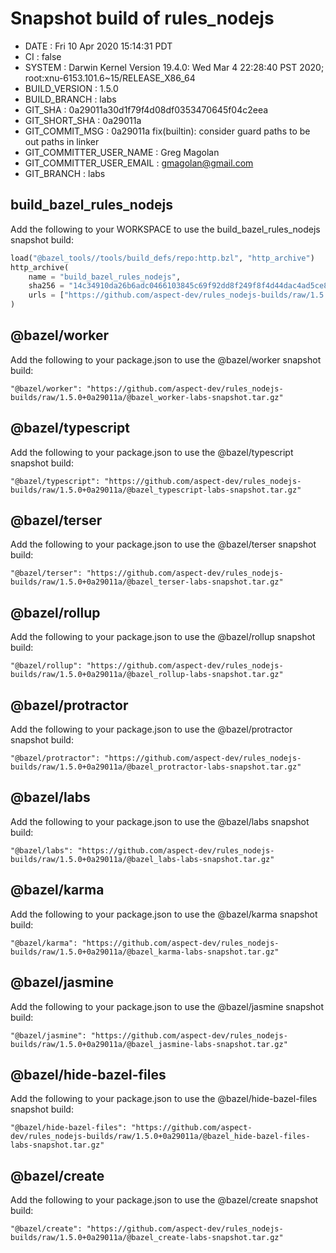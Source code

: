 # Snapshot build of rules_nodejs

+ DATE                     : Fri 10 Apr 2020 15:14:31 PDT
+ CI                       : false
+ SYSTEM                   : Darwin Kernel Version 19.4.0: Wed Mar  4 22:28:40 PST 2020; root:xnu-6153.101.6~15/RELEASE_X86_64
+ BUILD_VERSION            : 1.5.0
+ BUILD_BRANCH             : labs
+ GIT_SHA                  : 0a29011a30d1f79f4d08df0353470645f04c2eea
+ GIT_SHORT_SHA            : 0a29011a
+ GIT_COMMIT_MSG           : 0a29011a fix(builtin): consider guard paths to be out paths in linker
+ GIT_COMMITTER_USER_NAME  : Greg Magolan
+ GIT_COMMITTER_USER_EMAIL : gmagolan@gmail.com
+ GIT_BRANCH               : labs

## build_bazel_rules_nodejs
Add the following to your WORKSPACE to use the build_bazel_rules_nodejs snapshot build:
```python
load("@bazel_tools//tools/build_defs/repo:http.bzl", "http_archive")
http_archive(
    name = "build_bazel_rules_nodejs",
    sha256 = "14c34910da26b6adc0466103845c69f92dd8f249f8f4d44dac4ad5ce86dc261e",
    urls = ["https://github.com/aspect-dev/rules_nodejs-builds/raw/1.5.0+0a29011a/build_bazel_rules_nodejs-labs-snapshot.tar.gz"],
)
```

## @bazel/worker
Add the following to your package.json to use the @bazel/worker snapshot build:
```
"@bazel/worker": "https://github.com/aspect-dev/rules_nodejs-builds/raw/1.5.0+0a29011a/@bazel_worker-labs-snapshot.tar.gz"
```

## @bazel/typescript
Add the following to your package.json to use the @bazel/typescript snapshot build:
```
"@bazel/typescript": "https://github.com/aspect-dev/rules_nodejs-builds/raw/1.5.0+0a29011a/@bazel_typescript-labs-snapshot.tar.gz"
```

## @bazel/terser
Add the following to your package.json to use the @bazel/terser snapshot build:
```
"@bazel/terser": "https://github.com/aspect-dev/rules_nodejs-builds/raw/1.5.0+0a29011a/@bazel_terser-labs-snapshot.tar.gz"
```

## @bazel/rollup
Add the following to your package.json to use the @bazel/rollup snapshot build:
```
"@bazel/rollup": "https://github.com/aspect-dev/rules_nodejs-builds/raw/1.5.0+0a29011a/@bazel_rollup-labs-snapshot.tar.gz"
```

## @bazel/protractor
Add the following to your package.json to use the @bazel/protractor snapshot build:
```
"@bazel/protractor": "https://github.com/aspect-dev/rules_nodejs-builds/raw/1.5.0+0a29011a/@bazel_protractor-labs-snapshot.tar.gz"
```

## @bazel/labs
Add the following to your package.json to use the @bazel/labs snapshot build:
```
"@bazel/labs": "https://github.com/aspect-dev/rules_nodejs-builds/raw/1.5.0+0a29011a/@bazel_labs-labs-snapshot.tar.gz"
```

## @bazel/karma
Add the following to your package.json to use the @bazel/karma snapshot build:
```
"@bazel/karma": "https://github.com/aspect-dev/rules_nodejs-builds/raw/1.5.0+0a29011a/@bazel_karma-labs-snapshot.tar.gz"
```

## @bazel/jasmine
Add the following to your package.json to use the @bazel/jasmine snapshot build:
```
"@bazel/jasmine": "https://github.com/aspect-dev/rules_nodejs-builds/raw/1.5.0+0a29011a/@bazel_jasmine-labs-snapshot.tar.gz"
```

## @bazel/hide-bazel-files
Add the following to your package.json to use the @bazel/hide-bazel-files snapshot build:
```
"@bazel/hide-bazel-files": "https://github.com/aspect-dev/rules_nodejs-builds/raw/1.5.0+0a29011a/@bazel_hide-bazel-files-labs-snapshot.tar.gz"
```

## @bazel/create
Add the following to your package.json to use the @bazel/create snapshot build:
```
"@bazel/create": "https://github.com/aspect-dev/rules_nodejs-builds/raw/1.5.0+0a29011a/@bazel_create-labs-snapshot.tar.gz"
```
